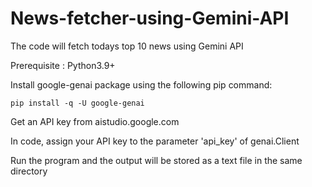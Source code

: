 # News-fetcher-using-Gemini-API

The code will fetch todays top 10 news using Gemini API

Prerequisite : Python3.9+

Install google-genai package using the following pip command:
```
pip install -q -U google-genai
```

Get an API key from aistudio.google.com

In code, assign your API key to the parameter 'api_key' of genai.Client

Run the program and the output will be stored as a text file in the same directory


